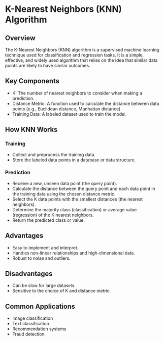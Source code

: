 # K-Nearest Neighbors (KNN) Algorithm

## Overview
The K-Nearest Neighbors (KNN) algorithm is a supervised machine learning technique used for classification and regression tasks. It is a simple, effective, and widely used algorithm that relies on the idea that similar data points are likely to have similar outcomes.

## Key Components
- K: The number of nearest neighbors to consider when making a prediction.
- Distance Metric: A function used to calculate the distance between data points (e.g., Euclidean distance, Manhattan distance).
- Training Data: A labeled dataset used to train the model.

## How KNN Works

### Training
- Collect and preprocess the training data.
- Store the labeled data points in a database or data structure.
### Prediction
- Receive a new, unseen data point (the query point).
- Calculate the distance between the query point and each data point in the training data using the chosen distance metric.
- Select the K data points with the smallest distances (the nearest neighbors).
- Determine the majority class (classification) or average value (regression) of the K nearest neighbors.
- Return the predicted class or value.

## Advantages
- Easy to implement and interpret.
- Handles non-linear relationships and high-dimensional data.
- Robust to noise and outliers.
## Disadvantages
- Can be slow for large datasets.
- Sensitive to the choice of K and distance metric.

## Common Applications
- Image classification
- Text classification
- Recommendation systems
- Fraud detection

